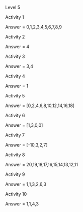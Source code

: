 Level 5

Activity 1

Answer = 0,1,2,3,4,5,6,7,8,9

Activity 2

Answer = 4

Activity 3

Answer = 3,4

Activity 4

Answer = 1

Activity 5

Answer = [0,2,4,6,8,10,12,14,16,18]

Activity 6

Answer = [1,3,0,0]

Activity 7

Answer = [-10,3,2,7]

Activity 8

Answer = 20,19,18,17,16,15,14,13,12,11

Activity 9

Answer = 1,1,3,2,6,3

Activity 10

Answer = 1,1,4,3